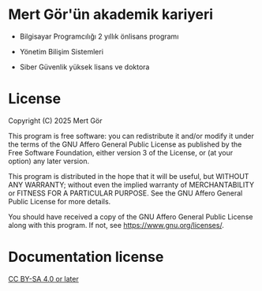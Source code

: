 # Mert Gör'ün akademik kariyeri

* Bilgisayar Programcılığı 2 yıllık önlisans programı 

* Yönetim Bilişim Sistemleri

* Siber Güvenlik yüksek lisans ve doktora

# License

Copyright (C) 2025 Mert Gör

This program is free software: you can redistribute it and/or modify
it under the terms of the GNU Affero General Public License as published
by the Free Software Foundation, either version 3 of the License, or
(at your option) any later version.

This program is distributed in the hope that it will be useful,
but WITHOUT ANY WARRANTY; without even the implied warranty of
MERCHANTABILITY or FITNESS FOR A PARTICULAR PURPOSE.  See the
GNU Affero General Public License for more details.

You should have received a copy of the GNU Affero General Public License
along with this program.  If not, see <https://www.gnu.org/licenses/>.

# Documentation license

[CC BY-SA 4.0 or later](by-sa.markdown)
